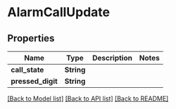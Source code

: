 # AlarmCallUpdate

## Properties

Name | Type | Description | Notes
------------ | ------------- | ------------- | -------------
**call_state** | **String** |  | 
**pressed_digit** | **String** |  | 

[[Back to Model list]](../README.md#documentation-for-models) [[Back to API list]](../README.md#documentation-for-api-endpoints) [[Back to README]](../README.md)



